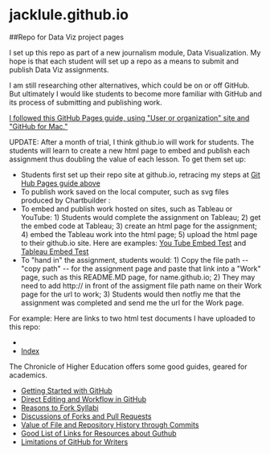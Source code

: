 # jacklule.github.io

##Repo for Data Viz project pages

I set up this repo as part of a new journalism module, Data Visualization. My hope is that each student will set up a repo as a means to submit and publish Data Viz assignments.

I am still researching other alternatives, which could be on or off GitHub. But ultimately I would like students to become more familiar with GitHub and its process of submitting and publishing work.

<p><a href="https://pages.github.com/"> I followed this GitHub Pages guide, using "User or organization" site and "GitHub for Mac."</a></p>

UPDATE: After a month of trial, I think github.io will work for students. The students will learn to create a new html page to embed and publish each assignment thus doubling the value of each lesson. To get them set up:

- Students first set up their repo site at github.io, retracing my steps at [Git Hub Pages guide above](https://pages.github.com/)
- To publish work saved on the local computer, such as svg files produced by Chartbuilder :
- To embed and publish work hosted on sites, such as Tableau or YouTube: 1) Students would complete the assignment on Tableau; 2) get the embed code at Tableau; 3) create an html page for the assignment; 4) embed the Tableau work into the html page; 5) upload the html page to their github.io site. Here are examples: [You Tube Embed Test](http://jacklule.github.io/YouTubeEmbedTest.html) and [Tableau Embed Test](http://jacklule.github.io/embed-test-Tableau.html)
- To "hand in" the assignment, students would: 1) Copy the file path --"copy path" -- for the assignment page and paste that link into a "Work" page, such as this README.MD page, for name.github.io; 2) They may need to add http:// in front of the assigment file path name on their Work page for the url to work; 3) Students would then notfiy me that the assignment was completed and send me the url for the Work page.

For example: Here are links to two html test documents I have uploaded to this repo:

- 
- [Index](http://jacklule.github.io/index.html)

The Chronicle of Higher Education offers some good guides, geared for academics.

- [Getting Started with GitHub](http://chronicle.com/blogs/profhacker/getting-started-with-a-github-repository/47393)
- [Direct Editing and Workflow in GitHub](http://chronicle.com/blogs/profhacker/direct-editing-and-zen-mode-in-github/47497)
- [Reasons to Fork Syllabi](http://chronicle.com/blogs/profhacker/forking-your-syllabus/39137)
- [Discussions of Forks and Pull Requests](http://chronicle.com/blogs/profhacker/forks-and-pull-requests-in-github/47753)
- [Value of File and Repository History through Commits](http://chronicle.com/blogs/profhacker/file-and-repository-history-in-github/48047)
- [Good List of Links for Resources about Guthub](http://chronicle.com/blogs/profhacker/resources-for-learning-git-and-github/48285)
- [Limitations of GitHub for Writers](http://chronicle.com/blogs/profhacker/the-limitations-of-github-for-writers/48299)




